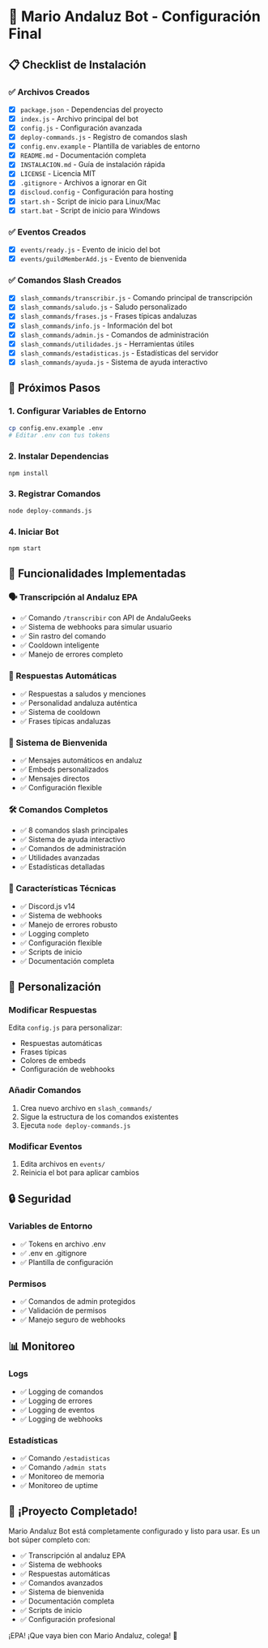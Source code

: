 # 🎯 Mario Andaluz Bot - Configuración Final

## 📋 Checklist de Instalación

### ✅ Archivos Creados
- [x] `package.json` - Dependencias del proyecto
- [x] `index.js` - Archivo principal del bot
- [x] `config.js` - Configuración avanzada
- [x] `deploy-commands.js` - Registro de comandos slash
- [x] `config.env.example` - Plantilla de variables de entorno
- [x] `README.md` - Documentación completa
- [x] `INSTALACION.md` - Guía de instalación rápida
- [x] `LICENSE` - Licencia MIT
- [x] `.gitignore` - Archivos a ignorar en Git
- [x] `discloud.config` - Configuración para hosting
- [x] `start.sh` - Script de inicio para Linux/Mac
- [x] `start.bat` - Script de inicio para Windows

### ✅ Eventos Creados
- [x] `events/ready.js` - Evento de inicio del bot
- [x] `events/guildMemberAdd.js` - Evento de bienvenida

### ✅ Comandos Slash Creados
- [x] `slash_commands/transcribir.js` - Comando principal de transcripción
- [x] `slash_commands/saludo.js` - Saludo personalizado
- [x] `slash_commands/frases.js` - Frases típicas andaluzas
- [x] `slash_commands/info.js` - Información del bot
- [x] `slash_commands/admin.js` - Comandos de administración
- [x] `slash_commands/utilidades.js` - Herramientas útiles
- [x] `slash_commands/estadisticas.js` - Estadísticas del servidor
- [x] `slash_commands/ayuda.js` - Sistema de ayuda interactivo

## 🚀 Próximos Pasos

### 1. Configurar Variables de Entorno
```bash
cp config.env.example .env
# Editar .env con tus tokens
```

### 2. Instalar Dependencias
```bash
npm install
```

### 3. Registrar Comandos
```bash
node deploy-commands.js
```

### 4. Iniciar Bot
```bash
npm start
```

## 🎯 Funcionalidades Implementadas

### 🗣️ Transcripción al Andaluz EPA
- ✅ Comando `/transcribir` con API de AndaluGeeks
- ✅ Sistema de webhooks para simular usuario
- ✅ Sin rastro del comando
- ✅ Cooldown inteligente
- ✅ Manejo de errores completo

### 💬 Respuestas Automáticas
- ✅ Respuestas a saludos y menciones
- ✅ Personalidad andaluza auténtica
- ✅ Sistema de cooldown
- ✅ Frases típicas andaluzas

### 🎉 Sistema de Bienvenida
- ✅ Mensajes automáticos en andaluz
- ✅ Embeds personalizados
- ✅ Mensajes directos
- ✅ Configuración flexible

### 🛠️ Comandos Completos
- ✅ 8 comandos slash principales
- ✅ Sistema de ayuda interactivo
- ✅ Comandos de administración
- ✅ Utilidades avanzadas
- ✅ Estadísticas detalladas

### 🔧 Características Técnicas
- ✅ Discord.js v14
- ✅ Sistema de webhooks
- ✅ Manejo de errores robusto
- ✅ Logging completo
- ✅ Configuración flexible
- ✅ Scripts de inicio
- ✅ Documentación completa

## 🎨 Personalización

### Modificar Respuestas
Edita `config.js` para personalizar:
- Respuestas automáticas
- Frases típicas
- Colores de embeds
- Configuración de webhooks

### Añadir Comandos
1. Crea nuevo archivo en `slash_commands/`
2. Sigue la estructura de los comandos existentes
3. Ejecuta `node deploy-commands.js`

### Modificar Eventos
1. Edita archivos en `events/`
2. Reinicia el bot para aplicar cambios

## 🔒 Seguridad

### Variables de Entorno
- ✅ Tokens en archivo .env
- ✅ .env en .gitignore
- ✅ Plantilla de configuración

### Permisos
- ✅ Comandos de admin protegidos
- ✅ Validación de permisos
- ✅ Manejo seguro de webhooks

## 📊 Monitoreo

### Logs
- ✅ Logging de comandos
- ✅ Logging de errores
- ✅ Logging de eventos
- ✅ Logging de webhooks

### Estadísticas
- ✅ Comando `/estadisticas`
- ✅ Comando `/admin stats`
- ✅ Monitoreo de memoria
- ✅ Monitoreo de uptime

## 🎯 ¡Proyecto Completado!

Mario Andaluz Bot está completamente configurado y listo para usar. Es un bot súper completo con:

- ✅ Transcripción al andaluz EPA
- ✅ Sistema de webhooks
- ✅ Respuestas automáticas
- ✅ Comandos avanzados
- ✅ Sistema de bienvenida
- ✅ Documentación completa
- ✅ Scripts de inicio
- ✅ Configuración profesional

¡EPA! ¡Que vaya bien con Mario Andaluz, colega! 🎯
